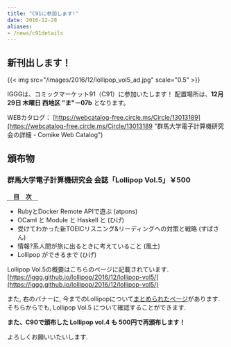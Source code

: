 ```yaml
---
title: "C91に参加します!"
date: 2016-12-28
aliases:
- /news/c91details
---
```


## 新刊出します！

{{< img src="/images/2016/12/lollipop_vol5_ad.jpg" scale="0.5" >}}

IGGGは、コミックマーケット91（C91）に参加いたします！
配置場所は、**12月29日 木曜日 西地区 "ま"－07b** となります。

WEBカタログ：
[https://webcatalog-free.circle.ms/Circle/13013189](https://webcatalog-free.circle.ms/Circle/13013189 "群馬大学電子計算機研究会の詳細 - Comike Web Catalog")

## 頒布物

### 群馬大学電子計算機研究会 会誌「Lollipop Vol.5」￥500

<span style="border-bottom: dotted 1px; font-weight: bold; margin: 0px 0px 5px 0px;">　目　次　</span>

* RubyとDocker Remote APIで遊ぶ (atpons)
* OCaml と Module と Haskell と (ひげ)
* 受けてわかった新TOEICリスニング&リーディングへの対策と戦略 (すぱさん)
* 情報?系人間が旅に出るときに考えていること (風土)
* Lollipop ができるまで (ひげ)

Lollipop Vol.5の概要はこちらのページに記載されています.
[https://iggg.github.io/lollipop/2016/12/lollipop-vol5/](https://iggg.github.io/lollipop/2016/12/lollipop-vol5/)

また, 右のバナーに, 今までのLollipopについて[まとめられたページ](https://iggg.github.io/lollipop/)があります.
そちらからでも, Lollipop Vol.5 について確認することができます.

**また、C90で頒布した Lollipop vol.4 も 500円で再頒布します！**

よろしくお願いいたいします.
